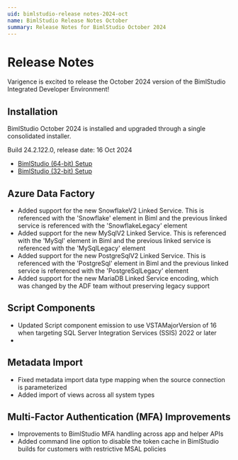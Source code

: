 ```yaml
---
uid: bimlstudio-release notes-2024-oct
name: BimlStudio Release Notes October
summary: Release Notes for BimlStudio October 2024
---
```


# Release Notes

Varigence is excited to release the October 2024 version of the BimlStudio Integrated Developer Environment!

## Installation

BimlStudio October 2024 is installed and upgraded through a single consolidated installer.

<!--
MANUALLY UPDATE BUILD NUMBER UPON RELEASE
-->

Build 24.2.122.0, release date: 16 Oct 2024

* [BimlStudio (64-bit) Setup](https://varigence.com/downloads/bimlstudiosetup_x64_24.2.122.0.exe)
* [BimlStudio (32-bit) Setup](https://varigence.com/downloads/bimlflexruntimesetup_x86_24.2.122.0.exe)


## Azure Data Factory

- Added support for the new SnowflakeV2 Linked Service. This is referenced with the 'Snowflake' element in Biml and the previous linked service is referenced with the 'SnowflakeLegacy' element
- Added support for the new MySqlV2 Linked Service. This is referenced with the 'MySql' element in Biml and the previous linked service is referenced with the 'MySqlLegacy' element
- Added support for the new PostgreSqlV2 Linked Service. This is referenced with the 'PostgreSql' element in Biml and the previous linked service is referenced with the 'PostgreSqlLegacy' element
- Added support for the new MariaDB Linked Service encoding, which was changed by the ADF team without preserving legacy support

## Script Components

- Updated Script component emission to use VSTAMajorVersion of 16 when targeting SQL Server Integration Services (SSIS) 2022 or later
- 
## Metadata Import

- Fixed metadata import data type mapping when the source connection is parameterized
- Added import of views across all system types

## Multi-Factor Authentication (MFA) Improvements

- Improvements to BimlStudio MFA handling across app and helper APIs
- Added command line option to disable the token cache in BimlStudio builds for customers with restrictive MSAL policies

